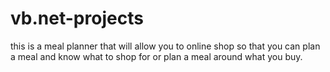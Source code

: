# vb.net-projects
this is a meal planner that will allow you to online shop so that you can plan a meal and know what to shop for or plan a meal around what you buy.
